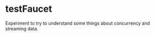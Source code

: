 testFaucet
==========

Experiment to try to understand some things about concurrency and streaming data.
